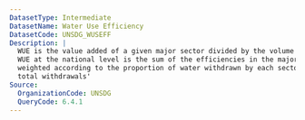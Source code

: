 ```yaml
---
DatasetType: Intermediate
DatasetName: Water Use Efficiency
DatasetCode: UNSDG_WUSEFF
Description: |
  WUE is the value added of a given major sector divided by the volume of water used.
  WUE at the national level is the sum of the efficiencies in the major economic sectors
  weighted according to the proportion of water withdrawn by each sector over the
  total withdrawals'
Source:
  OrganizationCode: UNSDG
  QueryCode: 6.4.1
---
```


